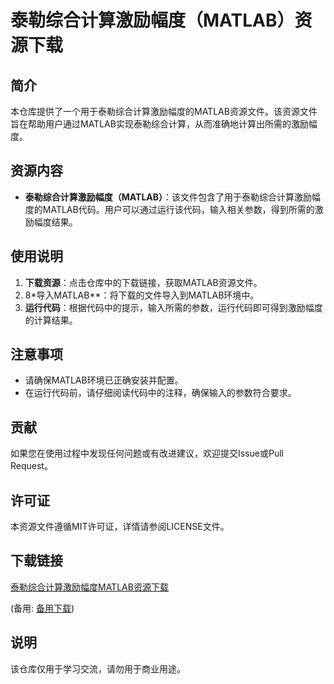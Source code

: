# 泰勒综合计算激励幅度（MATLAB）资源下载

## 简介

本仓库提供了一个用于泰勒综合计算激励幅度的MATLAB资源文件。该资源文件旨在帮助用户通过MATLAB实现泰勒综合计算，从而准确地计算出所需的激励幅度。

## 资源内容

- **泰勒综合计算激励幅度（MATLAB）**：该文件包含了用于泰勒综合计算激励幅度的MATLAB代码。用户可以通过运行该代码，输入相关参数，得到所需的激励幅度结果。

## 使用说明

1. **下载资源**：点击仓库中的下载链接，获取MATLAB资源文件。
2. 8*导入MATLAB**：将下载的文件导入到MATLAB环境中。
3. **运行代码**：根据代码中的提示，输入所需的参数，运行代码即可得到激励幅度的计算结果。

## 注意事项

- 请确保MATLAB环境已正确安装并配置。
- 在运行代码前，请仔细阅读代码中的注释，确保输入的参数符合要求。

## 贡献

如果您在使用过程中发现任何问题或有改进建议，欢迎提交Issue或Pull Request。

## 许可证

本资源文件遵循MIT许可证，详情请参阅LICENSE文件。

## 下载链接
[泰勒综合计算激励幅度MATLAB资源下载](https://pan.quark.cn/s/28c30a796d94) 

(备用: [备用下载](https://pan.baidu.com/s/1Ewt0tzUhewhRg7_Q7skAGw?pwd=1234))

## 说明

该仓库仅用于学习交流，请勿用于商业用途。
